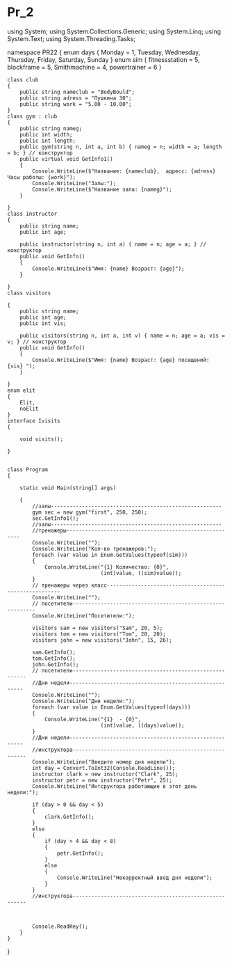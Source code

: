 # Pr_2
using System;
using System.Collections.Generic;
using System.Linq;
using System.Text;
using System.Threading.Tasks;

namespace PR22
{
    enum days
    {
        Monday = 1,
        Tuesday,
        Wednesday,
        Thursday,
        Friday,
        Saturday,
        Sunday
    }
    enum sim
    {
        fitnessstation = 5,
        blockframe = 5,
        Smithmachine = 4,
        powertrainer = 6
    }


    class club
    {
        public string nameclub = "BodyBould";
        public string adress = "Пушкина 30";
        public string work = "5.00 - 10.00";
    }
    class gym : club
    {
        public string nameg;
        public int width;
        public int length;
        public gym(string n, int a, int b) { nameg = n; width = a; length = b; } // конструктор
        public virtual void GetInfo1()
        {
            Console.WriteLine($"Название: {nameclub},  адресс: {adress} Часы работы: {work}");
            Console.WriteLine("Залы:");
            Console.WriteLine($"Название зала: {nameg}");
        }

    }
    class instructor
    {
        public string name;
        public int age;

        public instructor(string n, int a) { name = n; age = a; } // конструктор
        public void GetInfo()
        {
            Console.WriteLine($"Имя: {name} Возраст: {age}");
        }

    }
    class visitors

    {
        public string name;
        public int age;
        public int vis;

        public visitors(string n, int a, int v) { name = n; age = a; vis = v; } // конструктор
        public void GetInfo()
        {
            Console.WriteLine($"Имя: {name} Возраст: {age} посещений: {vis} ");
        }

    }
    enum elit
    {
        Elit,
        noElit
    }
    interface Ivisits
    {

        void visits();

    }


    class Program
    {

        static void Main(string[] args)

        {
            //залы-------------------------------------------------------
            gym sec = new gym("first", 250, 250);
            sec.GetInfo1();
            //залы-------------------------------------------------------
            //тренажеры-------------------------------------------------------
            Console.WriteLine("");
            Console.WriteLine("Кол-во тренажеров:");
            foreach (var value in Enum.GetValues(typeof(sim)))
            {
                Console.WriteLine("{1} Количество: {0}",
                                  (int)value, ((sim)value));
            }
            // тренажеры через класс-------------------------------------------------------
            Console.WriteLine("");
            // посетители----------------------------------------------------------
            Console.WriteLine("Посетители:");

            visitors sam = new visitors("Sam", 20, 5);
            visitors tom = new visitors("Tom", 20, 20);
            visitors john = new visitors("John", 15, 26);

            sam.GetInfo();
            tom.GetInfo();
            john.GetInfo();
            // посетители-------------------------------------------------------      
            //Дни недели-------------------------------------------------------
            Console.WriteLine("");
            Console.WriteLine("Дни недели:");
            foreach (var value in Enum.GetValues(typeof(days)))
            {
                Console.WriteLine("{1}  - {0}",
                                  (int)value, ((days)value));
            }
            //Дни недели-------------------------------------------------------
            //инструктора-------------------------------------------------------
            Console.WriteLine("Введите номер дня недели");
            int day = Convert.ToInt32(Console.ReadLine());
            instructor clark = new instructor("Clark", 25);
            instructor petr = new instructor("Petr", 25);
            Console.WriteLine("Интсруктора работающие в этот день недели:");

            if (day > 0 && day < 5)
            {
                clark.GetInfo();
            }
            else
            {
                if (day > 4 && day < 8)
                {
                    petr.GetInfo();
                }
                else
                {
                    Console.WriteLine("Некорректный ввод дня недели");
                }
            }
            //инструктора-------------------------------------------------------



            Console.ReadKey();
        }
    }
}
